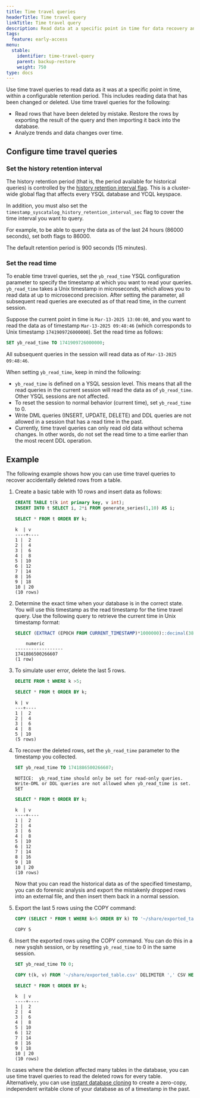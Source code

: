 ```yaml
---
title: Time travel queries
headerTitle: Time travel query
linkTitle: Time travel query
description: Read data at a specific point in time for data recovery and analysis.
tags:
  feature: early-access
menu:
  stable:
    identifier: time-travel-query
    parent: backup-restore
    weight: 750
type: docs
---
```


Use time travel queries to read data as it was at a specific point in time, within a configurable retention period. This includes reading data that has been changed or deleted. Use time travel queries for the following:

- Read rows that have been deleted by mistake. Restore the rows by exporting the result of the query and then importing it back into the database.
- Analyze trends and data changes over time.

## Configure time travel queries

### Set the history retention interval

The history retention period (that is, the period available for historical queries) is controlled by the [history retention interval flag](../../../reference/configuration/yb-tserver/#timestamp-history-retention-interval-sec). This is a cluster-wide global flag that affects every YSQL database and YCQL keyspace.

In addition, you must also set the `timestamp_syscatalog_history_retention_interval_sec` flag to cover the time interval you want to query.

For example, to be able to query the data as of the last 24 hours (86000 seconds), set both flags to 86000.

The default retention period is 900 seconds (15 minutes).

### Set the read time

To enable time travel queries, set the `yb_read_time` YSQL configuration parameter to specify the timestamp at which you want to read your queries. `yb_read_time` takes a Unix timestamp in microseconds, which allows you to read data at up to microsecond precision. After setting the parameter, all subsequent read queries are executed as of that read time, in the current session.

Suppose the current point in time is `Mar-13-2025 13:00:00`, and you want to read the data as of timestamp `Mar-13-2025 09:48:46` (which corresponds to Unix timestamp `1741909726000000`). Set the read time as follows:

```sql
SET yb_read_time TO 1741909726000000;
```

All subsequent queries in the session will read data as of `Mar-13-2025 09:48:46`.

When setting `yb_read_time`, keep in mind the following:

- `yb_read_time` is defined on a YSQL session level. This means that all the read queries in the current session will read the data as of `yb_read_time`. Other YSQL sessions are not affected.
- To reset the session to normal behavior (current time), set `yb_read_time` to 0.
- Write DML queries (INSERT, UPDATE, DELETE) and DDL queries are not allowed in a session that has a read time in the past.
- Currently, time travel queries can only read old data without schema changes. In other words, do not set the read time to a time earlier than the most recent DDL operation.

## Example

The following example shows how you can use time travel queries to recover accidentally deleted rows from a table.

1. Create a basic table with 10 rows and insert data as follows:

    ```sql
    CREATE TABLE t(k int primary key, v int);
    INSERT INTO t SELECT i, 2*i FROM generate_series(1,10) AS i;
    ```

    ```sql
    SELECT * FROM t ORDER BY k;
    ```

    ```output
    k  | v
    ----+----
    1 |  2
    2 |  4
    3 |  6
    4 |  8
    5 | 10
    6 | 12
    7 | 14
    8 | 16
    9 | 18
    10 | 20
    (10 rows)
    ```

1. Determine the exact time when your database is in the correct state. You will use this timestamp as the read timestamp for the time travel query. Use the following query to retrieve the current time in Unix timestamp format:

    ```sql
    SELECT (EXTRACT (EPOCH FROM CURRENT_TIMESTAMP)*1000000)::decimal(38,0);
    ```

    ```output
        numeric
    ------------------
    1741886500266607
    (1 row)
    ```

1. To simulate user error, delete the last 5 rows.

    ```sql
    DELETE FROM t WHERE k >5;
    ```

    ```sql
    SELECT * FROM t ORDER BY k;
    ```

    ```output
    k | v
    ---+----
    1 |  2
    2 |  4
    3 |  6
    4 |  8
    5 | 10
    (5 rows)
    ```

1. To recover the deleted rows, set the `yb_read_time` parameter to the timestamp you collected.

    ```sql
    SET yb_read_time TO 1741886500266607;
    ```

    ```output
    NOTICE:  yb_read_time should only be set for read-only queries. Write-DML or DDL queries are not allowed when yb_read_time is set.
    SET
    ```

    ```sql
    SELECT * FROM t ORDER BY k;
    ```

    ```output
    k  | v
    ----+----
    1 |  2
    2 |  4
    3 |  6
    4 |  8
    5 | 10
    6 | 12
    7 | 14
    8 | 16
    9 | 18
    10 | 20
    (10 rows)
    ```

    Now that you can read the historical data as of the specified timestamp, you can do forensic analysis and export the mistakenly dropped rows into an external file, and then insert them back in a normal session.

1. Export the last 5 rows using the COPY command:

    ```sql
    COPY (SELECT * FROM t WHERE k>5 ORDER BY k) TO '~/share/exported_table.csv' DELIMITER ',' CSV HEADER;
    ```

    ```output
    COPY 5
    ```

1. Insert the exported rows using the COPY command. You can do this in a new ysqlsh session, or by resetting `yb_read_time` to 0 in the same session.

    ```sql
    SET yb_read_time TO 0;
    ```

    ```sql
    COPY t(k, v) FROM '~/share/exported_table.csv' DELIMITER ',' CSV HEADER;
    ```

    ```sql
    SELECT * FROM t ORDER BY k;
    ```

    ```output
    k  | v
    ----+----
    1 |  2
    2 |  4
    3 |  6
    4 |  8
    5 | 10
    6 | 12
    7 | 14
    8 | 16
    9 | 18
    10 | 20
    (10 rows)
    ```

In cases where the deletion affected many tables in the database, you can use time travel queries to read the deleted rows for every table. Alternatively, you can use [instant database cloning](../instant-db-cloning/) to create a zero-copy, independent writable clone of your database as of a timestamp in the past.
